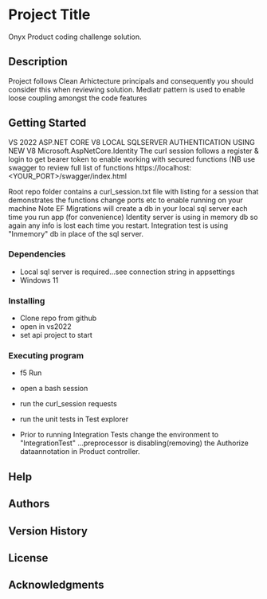 # Project Title

Onyx Product coding challenge solution.

## Description

Project follows Clean Arhictecture principals and consequently you should consider this when reviewing solution.
Mediatr pattern is used to enable loose coupling amongst the code features

## Getting Started
VS 2022 
ASP.NET CORE V8
LOCAL SQLSERVER
AUTHENTICATION USING NEW V8 Microsoft.AspNetCore.Identity 
	The curl session follows a register & login to get bearer token to enable working with secured functions
	(NB use swagger to review full list of functions https://localhost:<YOUR_PORT>/swagger/index.html

Root repo folder contains a curl_session.txt file with listing for a session that demonstrates the functions
change ports etc to enable running on your machine
Note EF Migrations will create a db in your local sql server each time you run app (for convenience)
Identity server is using in memory db so again any info is lost each time you restart.
Integration test is using "Inmemory" db in place of the sql server.

### Dependencies

* Local sql server is required...see connection string in appsettings
* Windows 11

### Installing

* Clone repo from github 
* open in vs2022
* set api project to start

### Executing program

* f5 Run 
* open a bash session 
* run the curl_session requests

* run the unit tests in Test explorer
* Prior to running Integration Tests change the environment to "IntegrationTest"
	...preprocessor is disabling(removing) the Authorize dataannotation in Product controller.

## Help



## Authors



## Version History


## License



## Acknowledgments

